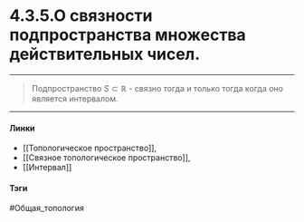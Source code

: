 # 4.3.5.О связности подпространства множества действительных чисел.
***
>Подпространство $S\subset\mathbb{R}$ - связно тогда и только тогда когда оно является интервалом.
***
#### Линки
- [[Топологическое пространство]],
- [[Связное топологическое пространство]],
- [[Интервал]]
#### Тэги 
 #Общая_топология